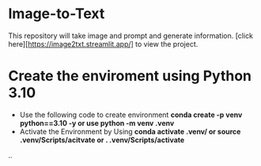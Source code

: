 # Image-to-Text

This repository will take image and prompt and generate information. [click here][https://image2txt.streamlit.app/] to view the project.

# Create the enviroment using Python 3.10

- Use the following code to create environment **conda create -p venv python==3.10 -y or use python -m venv .venv**
- Activate the Environment by Using **conda activate .venv/ or source .venv/Scripts/acitvate or . .venv/Scripts/activate**


..
